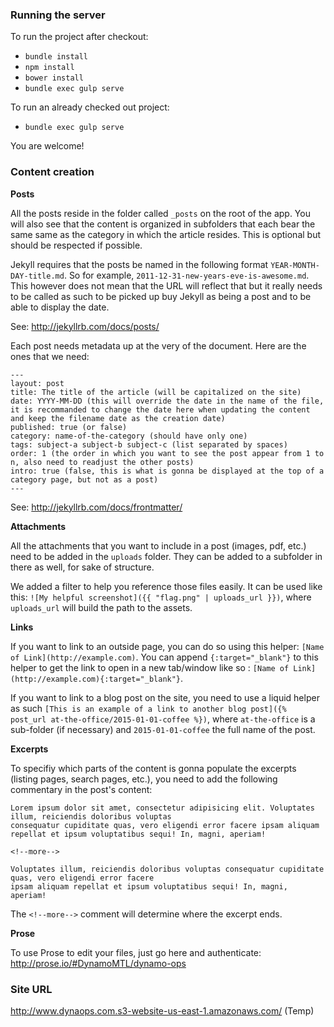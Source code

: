 ### Running the server

To run the project after checkout:
- `bundle install`
- `npm install`
- `bower install`
- `bundle exec gulp serve`

To run an already checked out project:
- `bundle exec gulp serve`

You are welcome!


### Content creation

**Posts**

All the posts reside in the folder called `_posts` on the root of the app. You will also see that the content is organized in subfolders that each bear the same same as the category in which the article resides. This is optional but should be respected if possible.

Jekyll requires that the posts be named in the following format `YEAR-MONTH-DAY-title.md`. So for example, `2011-12-31-new-years-eve-is-awesome.md`. This however does not mean that the URL will reflect that but it really needs to be called as such to be picked up buy Jekyll as being a post and to be able to display the date.

See: http://jekyllrb.com/docs/posts/

Each post needs metadata up at the very of the document. Here are the ones that we need:

```
---
layout: post
title: The title of the article (will be capitalized on the site)
date: YYYY-MM-DD (this will override the date in the name of the file, it is recommanded to change the date here when updating the content and keep the filename date as the creation date)
published: true (or false)
category: name-of-the-category (should have only one)
tags: subject-a subject-b subject-c (list separated by spaces)
order: 1 (the order in which you want to see the post appear from 1 to n, also need to readjust the other posts)
intro: true (false, this is what is gonna be displayed at the top of a category page, but not as a post)
---
```

See: http://jekyllrb.com/docs/frontmatter/


**Attachments**

All the attachments that you want to include in a post (images, pdf, etc.) need to be added in the `uploads` folder. They can be added to a subfolder in there as well, for sake of structure.

We added a filter to help you reference those files easily. It can be used like this: `![My helpful screenshot]({{ "flag.png" | uploads_url }})`, where `uploads_url` will build the path to the assets.


**Links**

If you want to link to an outside page, you can do so using this helper: `[Name of Link](http://example.com)`. You can append `{:target="_blank"}` to this helper to get the link to open in a new tab/window like so : `[Name of Link](http://example.com){:target="_blank"}`.

If you want to link to a blog post on the site, you need to use a liquid helper as such `[This is an example of a link to another blog post]({% post_url at-the-office/2015-01-01-coffee %})`, where `at-the-office` is a sub-folder (if necessary) and `2015-01-01-coffee` the full name of the post.


**Excerpts**

To specifiy which parts of the content is gonna populate the excerpts (listing pages, search pages, etc.), you need to add the following commentary in the post's content:

```
Lorem ipsum dolor sit amet, consectetur adipisicing elit. Voluptates illum, reiciendis doloribus voluptas
consequatur cupiditate quas, vero eligendi error facere ipsam aliquam repellat et ipsum voluptatibus sequi! In, magni, aperiam!

<!--more-->

Voluptates illum, reiciendis doloribus voluptas consequatur cupiditate quas, vero eligendi error facere
ipsam aliquam repellat et ipsum voluptatibus sequi! In, magni, aperiam!
```

The `<!--more-->` comment will determine where the excerpt ends.


**Prose**

To use Prose to edit your files, just go here and authenticate: http://prose.io/#DynamoMTL/dynamo-ops


### Site URL
http://www.dynaops.com.s3-website-us-east-1.amazonaws.com/ (Temp)
